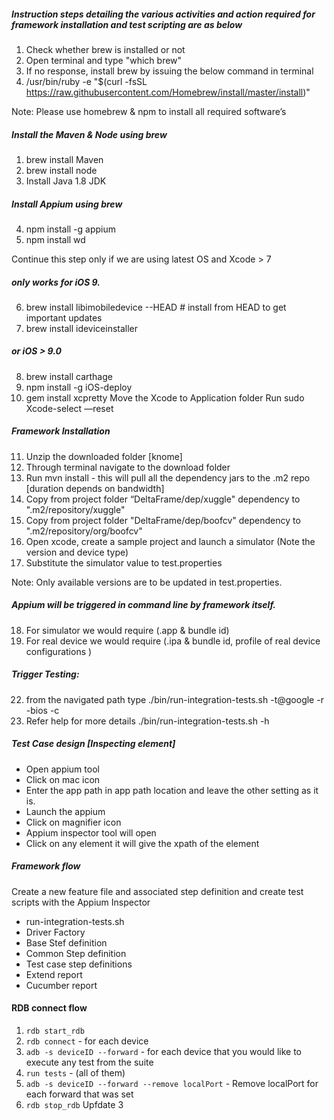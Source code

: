 ##### Instruction steps detailing the various activities and action required for framework installation and test scripting are as below
1) Check whether brew is installed or not
2) Open terminal and type "which brew"
3) If no response, install brew by issuing the below command in terminal
4) /usr/bin/ruby -e "$(curl -fsSL https://raw.githubusercontent.com/Homebrew/install/master/install)"

Note: Please use homebrew & npm to install all required software’s

##### Install the Maven & Node using brew
1) brew install Maven
2) brew install node
3) Install Java 1.8 JDK

##### Install Appium using brew
4) npm install -g appium
5) npm install wd

Continue this step only if we are using latest OS and Xcode > 7
##### only works for iOS 9.
6) brew install libimobiledevice --HEAD # install from HEAD to get important updates
7) brew install ideviceinstaller

##### or iOS > 9.0
8) brew install carthage
9) npm install -g iOS-deploy
10) gem install xcpretty
Move the Xcode to Application folder
Run sudo Xcode-select —reset

##### Framework Installation
11) Unzip the downloaded folder [knome]
12) Through terminal navigate to the download folder
13) Run mvn install - this will pull all the dependency jars to the .m2 repo [duration depends on bandwidth]
14) Copy from project folder “DeltaFrame/dep/xuggle" dependency to ".m2/repository/xuggle"
15) Copy from project folder "DeltaFrame/dep/boofcv" dependency to ".m2/repository/org/boofcv"
16) Open xcode, create a sample project and launch a simulator (Note the version and device type)
17) Substitute the simulator value to test.properties

Note: Only available versions are to be updated in test.properties.

##### Appium will be triggered in command line by framework itself.
18) For simulator we would require (.app & bundle id)
19) For real device we would require (.ipa & bundle id, profile of real device configurations )

##### Trigger Testing:
22. from the navigated path type ./bin/run-integration-tests.sh -t@google -r -bios -c
23. Refer help for more details ./bin/run-integration-tests.sh -h

##### Test Case design [Inspecting element]
- Open appium tool
- Click on mac icon
- Enter the app path in app path location and leave the other setting as it is.
- Launch the appium
- Click on magnifier icon
- Appium inspector tool will open
- Click on any element it will give the xpath of the element

##### Framework flow
Create a new feature file and associated step definition and create test scripts with the Appium Inspector
- run-integration-tests.sh
- Driver Factory
- Base Stef definition
- Common Step definition
- Test case step definitions
- Extend report
- Cucumber report

#### RDB connect flow
 1. `rdb start_rdb` 
 2. `rdb connect` - for each device
 3. `adb -s deviceID --forward` - for each device that you would like to execute any test from the suite 
 4. `run tests` -  (all of them) 
 5. `adb -s deviceID --forward --remove localPort` -  Remove localPort for each forward that was set
 6. `rdb stop_rdb` 
Upfdate 3